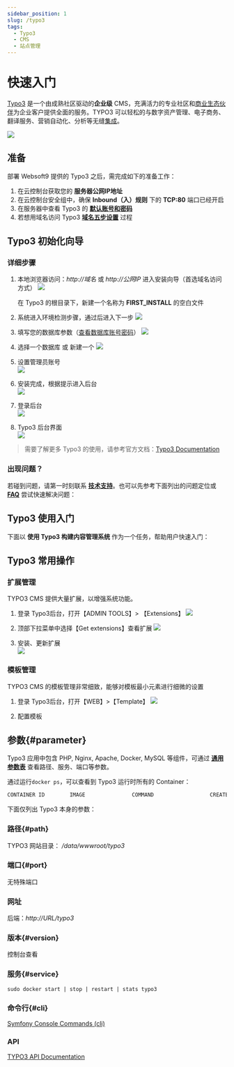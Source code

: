 ```yaml
---
sidebar_position: 1
slug: /typo3
tags:
  - Typo3
  - CMS
  - 站点管理
---
```


# 快速入门

[Typo3](https://typo3.org/) 是一个由成熟社区驱动的**企业级** CMS，充满活力的专业社区和[商业生态伙伴](https://typo3.com/partners/professional-service-listing)为企业客户提供全面的服务。TYPO3 可以轻松的与数字资产管理、电子商务、翻译服务、营销自动化、分析等无缝[集成](https://typo3.com/partners/technology-partners)。

![](https://libs.websoft9.com/Websoft9/DocsPicture/zh/typo3-gui-websoft9.png)

## 准备

部署 Websoft9 提供的 Typo3 之后，需完成如下的准备工作：

1. 在云控制台获取您的 **服务器公网IP地址** 
2. 在云控制台安全组中，确保 **Inbound（入）规则** 下的 **TCP:80** 端口已经开启
3. 在服务器中查看 Typo3 的 **[默认账号和密码](./setup/credentials#getpw)**  
4. 若想用域名访问  Typo3 **[域名五步设置](./dns#domain)** 过程


## Typo3 初始化向导

### 详细步骤

1. 本地浏览器访问：*http://域名* 或 *http://公网IP* 进入安装向导（首选域名访问方式）
   ![](http://libs.websoft9.com/Websoft9/DocsPicture/en/typo3/typo3-installstart-websoft9.png)

   在 Typo3 的根目录下，新建一个名称为 **FIRST_INSTALL** 的空白文件

2. 系统进入环境检测步骤，通过后进入下一步
   ![](http://libs.websoft9.com/Websoft9/DocsPicture/en/typo3/ty02.png)

3. 填写您的数据库参数（[查看数据库账号密码](./setup/credentials#getpw)）
   ![](http://libs.websoft9.com/Websoft9/DocsPicture/en/typo3/ty03.png)

4. 选择一个数据库 或 新建一个
   ![](http://libs.websoft9.com/Websoft9/DocsPicture/en/typo3/ty04.png)

5. 设置管理员账号  
   ![](http://libs.websoft9.com/Websoft9/DocsPicture/en/typo3/ty05.png)

6. 安装完成，根据提示进入后台  
   ![](http://libs.websoft9.com/Websoft9/DocsPicture/en/typo3/ty06.png)

7. 登录后台   
   ![](http://libs.websoft9.com/Websoft9/DocsPicture/en/typo3/typo3-login-websoft9.png)

8. Typo3 后台界面  
   ![](http://libs.websoft9.com/Websoft9/DocsPicture/en/typo3/ty08.png)


> 需要了解更多 Typo3 的使用，请参考官方文档：[Typo3 Documentation](https://typo3.org/help/documentation/)


### 出现问题？

若碰到问题，请第一时刻联系 **[技术支持](./helpdesk)**。也可以先参考下面列出的问题定位或  **[FAQ](./faq#setup)** 尝试快速解决问题：

## Typo3 使用入门

下面以 **使用 Typo3 构建内容管理系统** 作为一个任务，帮助用户快速入门：


## Typo3 常用操作

### 扩展管理

TYPO3 CMS 提供大量扩展，以增强系统功能。

1. 登录 Typo3后台，打开【ADMIN TOOLS】> 【Extensions】
   ![](http://libs.websoft9.com/Websoft9/DocsPicture/en/typo3/typo3-BackendExtensionManager-websoft9.png)

2. 顶部下拉菜单中选择【Get extensions】查看扩展
   ![](http://libs.websoft9.com/Websoft9/DocsPicture/en/typo3/typo3-BackendExtensionManagerInstall-websoft9.png)

3. 安装、更新扩展  
   ![](http://libs.websoft9.com/Websoft9/DocsPicture/en/typo3/typo3-BackendExtensionManagerExtensionVersions-websoft9.png)

### 模板管理

TYPO3 CMS 的模板管理非常细致，能够对模板最小元素进行细微的设置

1. 登录 Typo3后台，打开【WEB】>【Template】
   ![](http://libs.websoft9.com/Websoft9/DocsPicture/en/typo3/typo3-template-websoft9.png)

2. 配置模板

## 参数{#parameter}

Typo3 应用中包含 PHP, Nginx, Apache, Docker, MySQL 等组件，可通过 **[通用参数表](./setup/parameter)** 查看路径、服务、端口等参数。 

通过运行`docker ps`，可以查看到 Typo3 运行时所有的 Container：

```bash
CONTAINER ID        IMAGE               COMMAND                  CREATED             STATUS              PORTS                                NAMES
```


下面仅列出 Typo3 本身的参数：

### 路径{#path}

TYPO3 网站目录： */data/wwwroot/typo3*  

### 端口{#port}

无特殊端口

### 网址

后端：*http://URL/typo3*  

### 版本{#version}

控制台查看

### 服务{#service}

```shell
sudo docker start | stop | restart | stats typo3
```

### 命令行{#cli}

[Symfony Console Commands (cli)](https://docs.typo3.org/m/typo3/reference-coreapi/main/en-us/ApiOverview/CommandControllers/Index.html)

### API

[TYPO3 API Documentation](https://api.typo3.org/)